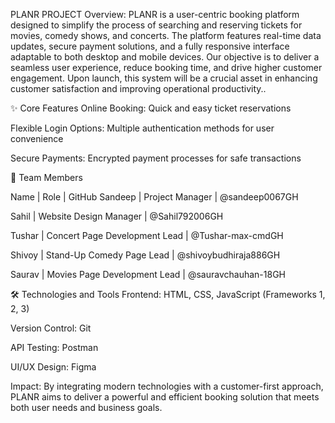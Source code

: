 PLANR PROJECT
Overview:
PLANR is a user-centric booking platform designed to simplify the process of searching and reserving tickets for movies, comedy shows, and concerts. The platform features real-time data updates, secure payment solutions, and a fully responsive interface adaptable to both desktop and mobile devices.
Our objective is to deliver a seamless user experience, reduce booking time, and drive higher customer engagement. Upon launch, this system will be a crucial asset in enhancing customer satisfaction and improving operational productivity..

✨ Core Features
Online Booking: Quick and easy ticket reservations

Flexible Login Options: Multiple authentication methods for user convenience

Secure Payments: Encrypted payment processes for safe transactions

👥 Team Members

Name | Role | GitHub
Sandeep | Project Manager | @sandeep0067GH

Sahil | Website Design Manager | @Sahil792006GH

Tushar | Concert Page Development Lead | @Tushar-max-cmdGH

Shivoy | Stand-Up Comedy Page Lead | @shivoybudhiraja886GH

Saurav | Movies Page Development Lead | @sauravchauhan-18GH

🛠️ Technologies and Tools
Frontend: HTML, CSS, JavaScript (Frameworks 1, 2, 3)

Version Control: Git

API Testing: Postman

UI/UX Design: Figma

Impact:
By integrating modern technologies with a customer-first approach, PLANR aims to deliver a powerful and efficient booking solution that meets both user needs and business goals.
